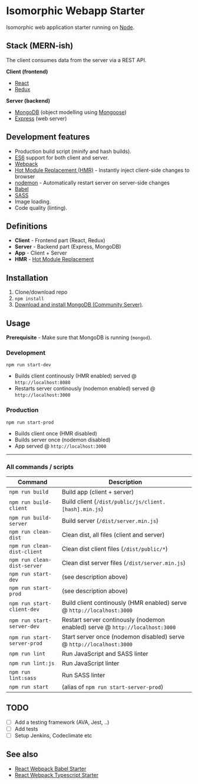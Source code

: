 # Isomorphic Webapp Starter
Isomorphic web application starter running on [Node](https://nodejs.org/).

## Stack (MERN-ish)
The client consumes data from the server via a REST API.

**Client (frontend)**

* [React](https://facebook.github.io/react/)
* [Redux](http://redux.js.org/)

**Server (backend)**

* [MongoDB](https://www.mongodb.com/) (object modelling using [Mongoose](http://mongoosejs.com/))
* [Express](https://expressjs.com/) (web server)

## Development features
* Production build script (minify and hash builds).
* [ES6](https://github.com/lukehoban/es6features) support for both client and server.
* [Webpack](https://webpack.js.org/)
* [Hot Module Replacement (HMR)](https://webpack.js.org/guides/hmr-react/) - Instantly inject client-side changes to browser
* [nodemon](https://nodemon.io/) - Automatically restart server on server-side changes
* [Babel](http://babeljs.io/)
* [SASS](http://sass-lang.com/)
* Image loading.
* Code quality (linting).

## Definitions
* **Client** - Frontend part (React, Redux)
* **Server** - Backend part (Express, MongoDB)
* **App** - Client + Server
* **HMR** - [Hot Module Replacement](https://webpack.js.org/concepts/hot-module-replacement/)

## Installation
1. Clone/download repo
2. `npm install`
3. [Download and install MongoDB (Community Server)](https://www.mongodb.com/download-center#community).

## Usage
**Prerequisite** - Make sure that MongoDB is running (`mongod`).

### Development

`npm run start-dev`

* Builds client continously (HMR enabled) served @ `http://localhost:8080` 
* Restarts server continously (nodemon enabled) served @ `http://localhost:3000` 

### Production

`npm run start-prod`

* Builds client once (HMR disabled)
* Builds server once (nodemon disabled)
* App served @ `http://localhost:3000`

---

### All commands / scripts

Command | Description
--- | ---
`npm run build` | Build app (client + server) 
`npm run build-client` | Build client (`/dist/public/js/client.[hash].min.js`) 
`npm run build-server` | Build server (`/dist/server.min.js`)
`npm run clean-dist` | Clean dist, all files (client and server)
`npm run clean-dist-client` | Clean dist client files (`/dist/public/*`)
`npm run clean-dist-server` | Clean dist server files (`/dist/server.min.js`)
`npm run start-dev` | (see description above)
`npm run start-prod` | (see description above)
`npm run start-client-dev` | Build client continously (HMR enabled) serve @ `http://localhost:3000`
`npm run start-server-dev` | Restart server continously (nodemon enabled) serve @ `http://localhost:3000`
`npm run start-server-prod` | Start server once (nodemon disabled) serve @ `http://localhost:3000`
`npm run lint` | Run JavaScript and SASS linter
`npm run lint:js` | Run JavaScript linter
`npm run lint:sass` | Run SASS linter
`npm run start` | (alias of `npm run start-server-prod`)

## TODO
* [ ] Add a testing framework (AVA, Jest, ..)
* [ ] Add tests
* [ ] Setup Jenkins, Codeclimate etc

## See also
* [React Webpack Babel Starter](https://github.com/vikpe/react-webpack-babel-starter)
* [React Webpack Typescript Starter](https://github.com/vikpe/react-webpack-typescript-starter)
